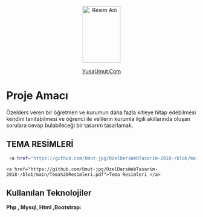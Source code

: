  <p align="center">
     <img src="https://github.com/Umut-jpg/MobileCurrencyApp/assets/77737561/fea3b1b3-5dd5-413b-9ca4-346d0b658057 " alt="Resim Adı" width="100" height="150">
</p>
<p align="center">
  <a href="https://www.yusaumut.com">YusaUmut.Com</a>
</p>



# Proje Amacı

Özelders veren bir öğretmen ve kurumun daha fazla kitleye hitap
edebilmesi kendini tanıtabilmesi ve öğrenci ile velilerin kurumla ilgili akıllarında oluşan sorulara
cevap bulabileceği bir tasarım tasarlamak.



## TEMA RESİMLERİ

 

```bash
 <a href="https://github.com/Umut-jpg/OzelDersWebTasarim-2018-/blob/main/Tema%20Resimleri.pdf">Tema Resimleri </a>

```
` <a href="https://github.com/Umut-jpg/OzelDersWebTasarim-2018-/blob/main/Tema%20Resimleri.pdf">Tema Resimleri </a>
`
  
## Kullanılan Teknolojiler

**Php , Mysql, Html ,Bootstrap:** 



  
